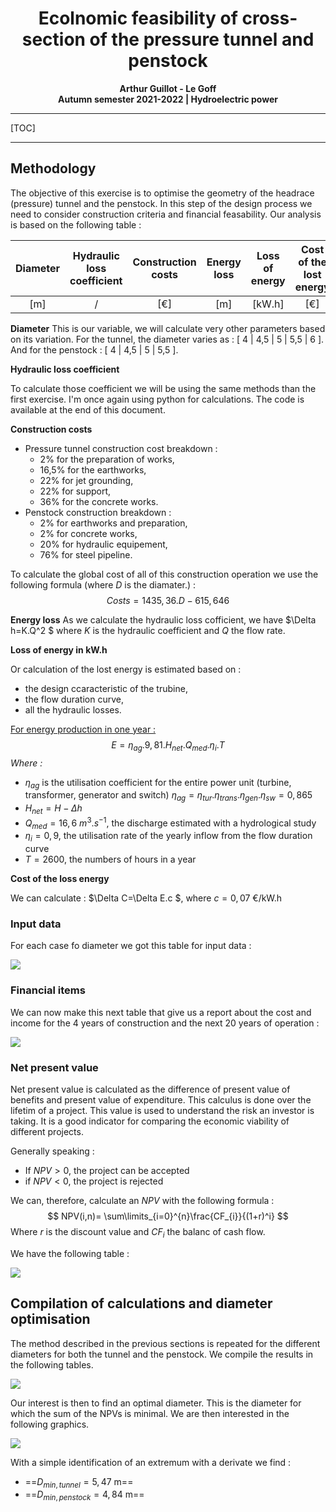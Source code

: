 # <center>Ecolnomic feasibility of cross-section of the pressure tunnel and penstock</center>

<center><b>Arthur Guillot - Le Goff</b> </center> 

<center><b>Autumn semester 2021-2022 | Hydroelectric power</b> </center> 

------

[TOC]

------

<div style="page-break-after: always; break-after: page;"></div>

## Methodology

The objective of this exercise is to optimise the geometry of the headrace (pressure) tunnel and the penstock. In this step of the design process we need to consider construction criteria and financial feasability. Our analysis is based on the following table :

| Diameter | Hydraulic loss coefficient | Construction costs | Energy loss | Loss of energy | Cost of the lost energy |
| :------: | :------------------------: | :----------------: | :---------: | :------------: | :---------------------: |
|   [m]    |             /              |        [€]         |     [m]     |     [kW.h]     |           [€]           |

**Diameter**
This is our variable, we will calculate very other parameters based on its variation. 
For the tunnel, the diameter varies as : [ 4 | 4,5 | 5 | 5,5 | 6 ]. And for the penstock : [ 4 | 4,5 | 5 | 5,5 ].

**Hydraulic loss coefficient**

To calculate those coefficient we will be using the same methods than the first exercise. I'm once again using python for calculations. The code is available at the end of this document. 

**Construction costs**

- Pressure tunnel construction cost breakdown :
  - 2% for the preparation of works, 
  - 16,5% for the earthworks, 
  - 22% for jet grounding, 
  - 22% for support, 
  - 36% for the concrete works.
- Penstock construction breakdown :
  - 2% for earthworks and preparation,
  - 2% for concrete works,
  - 20% for hydraulic equipement, 
  - 76% for steel pipeline. 

To calculate the global cost of all of this construction operation we use the following formula (where $D$ is the diamater.) :
$$
Costs=1435,36.D-615,646
$$


**Energy loss**
As we calculate the hydraulic loss cofficient, we have $\Delta h=K.Q^2 $ where $K$ is the hydraulic coefficient and $Q$ the flow rate.

**Loss of energy in kW.h**

Or calculation of the lost energy is estimated based on :

- the design ccaracteristic of the trubine, 
- the flow duration curve, 
- all the hydraulic losses. 

<u>For energy production in one year :</u>
$$
E=\eta_{ag}.9,81.H_{net}.Q_{med}.\eta_i.T
$$
*Where :*

- $\eta_{ag}$ is the utilisation coefficient for the entire power unit (turbine, transformer, generator and switch)
  $\eta_{ag}=\eta_{tur}.\eta_{trans}.\eta_{gen}.\eta_{sw}=0,865$
- $H_{net}=H-\Delta h$
- $Q_{med}=16,6 \text{ }m^3.s^{-1}$, the discharge estimated with a hydrological study
- $\eta_{i}=0,9$, the utilisation rate of the yearly inflow from the flow duration curve
- $T=2600$, the numbers of hours in a year

**Cost of the loss energy**

We can calculate : $\Delta C=\Delta E.c $, where $c=0,07$ €/kW.h

 ### Input data

For each case fo diameter we got this table for input data :

![](D:\lju_fgg\lju_fgg\hydroelectric_power\TD\TD2\image\input_data.png)

### Financial items

We can now make this next table that give us a report about the cost and income for the 4 years of construction and the next 20 years of operation :

![](D:\lju_fgg\lju_fgg\hydroelectric_power\TD\TD2\image\financial_items.png)

<div style="page-break-after: always; break-after: page;"></div>

### Net present value 

Net present value is calculated as the difference of present value of benefits and present value of expenditure. This calculus is done over the lifetim of a project. This value is used to understand the risk an investor is taking. It is a good indicator for comparing the economic viability of different projects. 

Generally speaking :

- If $NPV>0$, the project can be accepted 
- if $NPV<0$, the project is rejected 

We can, therefore, calculate an $NPV$ with the following formula :
$$
NPV(i,n)= \sum\limits_{i=0}^{n}\frac{CF_{i}}{(1+r)^i}
$$
Where $r$ is the discount value and $CF_i$ the balanc of cash flow. 

We have the following table :

![](D:\lju_fgg\lju_fgg\hydroelectric_power\TD\TD2\image\npv_tab.png)

## Compilation of calculations and diameter optimisation

The method described in the previous sections is repeated for the different diameters for both the tunnel and the penstock. We compile the results in the following tables.

![](D:\lju_fgg\lju_fgg\hydroelectric_power\TD\TD2\image\compile.png)

Our interest is then to find an optimal diameter. This is the diameter for which the sum of the NPVs is minimal. We are then interested in the following graphics. 

![](D:\lju_fgg\lju_fgg\hydroelectric_power\TD\TD2\image\graph.png)

With a simple identification of an extremum with a derivate we find :

- ==$D_{min,tunnel}=5,47$ m==
- ==$D_{min,penstock}=4,84$ m==

